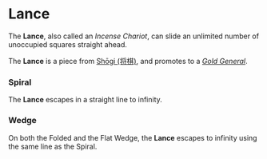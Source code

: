 # Lance

The **Lance**, also called an *Incense Chariot*, can slide an
unlimited number of unoccupied squares straight ahead.

The **Lance** is a piece from
[Sh&#x14d;gi (&#x5c06;&#x68cb;)](#wiki:Shogi), and
promotes to a [*Gold General*](gold_general).

### Spiral

The **Lance** escapes in a straight line to infinity.

### Wedge

On both the Folded and the Flat Wedge, the **Lance** 
escapes to infinity using the same line as the Spiral.
